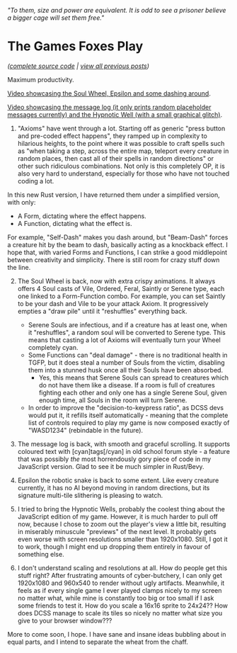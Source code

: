 *"To them, size and power are equivalent. It is odd to see a prisoner believe a bigger cage will set them free."*

# The Games Foxes Play
*([complete source code](https://github.com/Oneirical/rust_tgfp) | [view all previous posts](https://github.com/Oneirical/The-Games-Foxes-Play/tree/main/design/Development%20Logs))*

Maximum productivity.

[Video showcasing the Soul Wheel, Epsilon and some dashing around](https://yewtu.be/embed/yhfpTkU6osk?).

[Video showcasing the message log (it only prints random placeholder messages currently) and the Hypnotic Well (with a small graphical glitch)](https://yewtu.be/embed/Uw5KMwgKH0U).

1. "Axioms" have went through a lot. Starting off as generic "press button and pre-coded effect happens", they ramped up in complexity to hilarious heights, to the point where it was possible to craft spells such as "when taking a step, across the entire map, teleport every creature in random places, then cast all of their spells in random directions" or other such ridiculous combinations. Not only is this completely OP, it is also very hard to understand, especially for those who have not touched coding a lot. 

In this new Rust version, I have returned them under a simplified version, with only:
* A Form, dictating where the effect happens.
* A Function, dictating what the effect is.

For example, "Self-Dash" makes you dash around, but "Beam-Dash" forces a creature hit by the beam to dash, basically acting as a knockback effect. I hope that, with varied Forms and Functions, I can strike a good middlepoint between creativity and simplicity. There is still room for crazy stuff down the line.

2. The Soul Wheel is back, now with extra crispy animations. It always offers 4 Soul casts of Vile, Ordered, Feral, Saintly or Serene type, each one linked to a Form-Function combo. For example, you can set Saintly to be your dash and Vile to be your attack Axiom. It progressively empties a "draw pile" until it "reshuffles" everything back.
    * Serene Souls are infectious, and if a creature has at least one, when it "reshuffles", a random soul will be converted to Serene type. This means that casting a lot of Axioms will eventually turn your Wheel completely cyan.
    * Some Functions can "deal damage" - there is no traditional health in TGFP, but it does steal a number of Souls from the victim, disabling them into a stunned husk once all their Souls have been absorbed.
        * Yes, this means that Serene Souls can spread to creatures which do not have them like a disease. If a room is full of creatures fighting each other and only one has a single Serene Soul, given enough time, all Souls in the room will turn Serene.
    * In order to improve the "decision-to-keypress ratio", as DCSS devs would put it, it refills itself automatically - meaning that the complete list of controls required to play my game is now composed exactly of "WASD1234" (rebindable in the future).

3. The message log is back, with smooth and graceful scrolling. It supports coloured text with [cyan]tags[/cyan] in old school forum style - a feature that was possibly *the* most horrendously gory piece of code in my JavaScript version. Glad to see it be much simpler in Rust/Bevy.

4. Epsilon the robotic snake is back to some extent. Like every creature currently, it has no AI beyond moving in random directions, but its signature multi-tile slithering is pleasing to watch.

5. I tried to bring the Hypnotic Wells, probably the coolest thing about the JavaScript edition of my game. However, it is much harder to pull off now, because I chose to zoom out the player's view a little bit, resulting in miserably minuscule "previews" of the next level. It probably gets even worse with screen resolutions smaller than 1920x1080. Still, I got it to work, though I might end up dropping them entirely in favour of something else.

6. I don't understand scaling and resolutions at all. How do people get this stuff right? After frustrating amounts of cyber-butchery, I can only get 1920x1080 and 960x540 to render without ugly artifacts. Meanwhile, it feels as if every single game I ever played clamps nicely to my screen no matter what, while mine is constantly too big or too small if I ask some friends to test it. How do you scale a 16x16 sprite to 24x24?? How does DCSS manage to scale its tiles so nicely no matter what size you give to your browser window???

More to come soon, I hope. I have sane and insane ideas bubbling about in equal parts, and I intend to separate the wheat from the chaff.